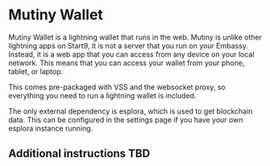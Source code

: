 # Mutiny Wallet

Mutiny Wallet is a lightning wallet that runs in the web. Mutiny is unlike other lightning apps on Start9, it is not a
server that you run on your Embassy. Instead, it is a web app that you can access from any device on your local network.
This means that you can access your wallet from your phone, tablet, or laptop.

This comes pre-packaged with VSS and the websocket proxy, so everything you need to run a lightning wallet is included.

The only external dependency is esplora, which is used to get blockchain data. This can be configured in the settings
page if you have your own esplora instance running.

## Additional instructions TBD
